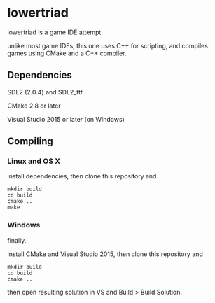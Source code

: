 # lowertriad

lowertriad is a game IDE attempt.

unlike most game IDEs, this one uses C++ for scripting, and compiles games using CMake and a C++ compiler.

## Dependencies
SDL2 (2.0.4) and SDL2_ttf

CMake 2.8 or later

Visual Studio 2015 or later (on Windows)

## Compiling
### Linux and OS X
install dependencies, then clone this repository and
```
mkdir build
cd build
cmake ..
make
```

### Windows
finally.

install CMake and Visual Studio 2015, then clone this repository and
```
mkdir build
cd build
cmake ..
```

then open resulting solution in VS and Build > Build Solution.
